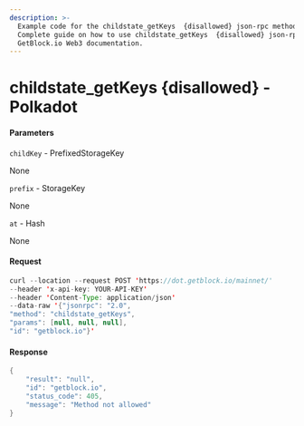 ```yaml
---
description: >-
  Example code for the childstate_getKeys  {disallowed} json-rpc method.
  Сomplete guide on how to use childstate_getKeys  {disallowed} json-rpc in
  GetBlock.io Web3 documentation.
---
```


# childstate\_getKeys {disallowed} - Polkadot

#### Parameters

`childKey` - PrefixedStorageKey

None

`prefix` - StorageKey

None

`at` - Hash

None

#### Request

```java
curl --location --request POST 'https://dot.getblock.io/mainnet/' 
--header 'x-api-key: YOUR-API-KEY' 
--header 'Content-Type: application/json' 
--data-raw '{"jsonrpc": "2.0",
"method": "childstate_getKeys",
"params": [null, null, null],
"id": "getblock.io"}'
```

#### Response

```java
{
    "result": "null",
    "id": "getblock.io",
    "status_code": 405,
    "message": "Method not allowed"
}
```
